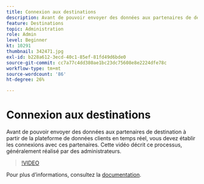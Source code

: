 ```yaml
---
title: Connexion aux destinations
description: Avant de pouvoir envoyer des données aux partenaires de destination à partir de la plateforme de données clients en temps réel, vous devez établir les connexions avec ces partenaires. Cette vidéo passe en revue ce pr.. (Les descriptions doivent être comprises entre 60 et 160 caractères)
feature: Destinations
topic: Administration
role: Admin
level: Beginner
kt: 10291
thumbnail: 342471.jpg
exl-id: b228a612-3ecd-40c1-85ef-81fd49d6bde0
source-git-commit: cc7a77c4dd380ae1bc23dc75608e8e2224dfe78c
workflow-type: tm+mt
source-wordcount: '86'
ht-degree: 26%

---
```


# Connexion aux destinations

Avant de pouvoir envoyer des données aux partenaires de destination à partir de la plateforme de données clients en temps réel, vous devez établir les connexions avec ces partenaires. Cette vidéo décrit ce processus, généralement réalisé par des administrateurs.

>[!VIDEO](https://video.tv.adobe.com/v/342471/?quality=12&learn=on)

Pour plus dʼinformations, consultez la [documentation](https://experienceleague.adobe.com/docs/experience-platform/destinations/ui/connect-destination.html?lang=en).

